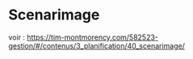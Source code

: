 # Scenarimage

voir : https://tim-montmorency.com/582523-gestion/#/contenus/3_planification/40_scenarimage/